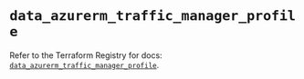 # `data_azurerm_traffic_manager_profile`

Refer to the Terraform Registry for docs: [`data_azurerm_traffic_manager_profile`](https://registry.terraform.io/providers/hashicorp/azurerm/3.87.0/docs/data-sources/traffic_manager_profile).

